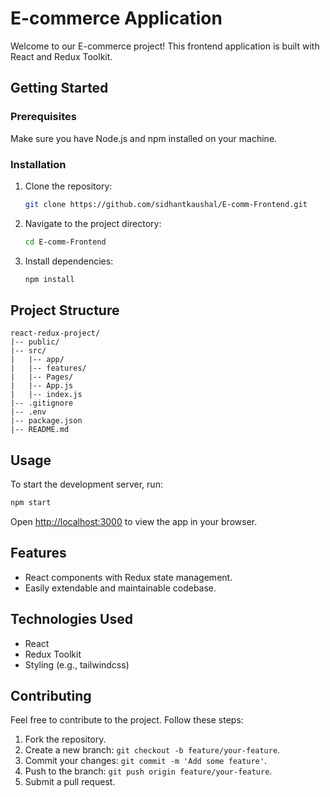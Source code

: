 
# E-commerce Application

Welcome to our E-commerce project! This frontend application is built with React and Redux Toolkit.

## Getting Started

### Prerequisites

Make sure you have Node.js and npm installed on your machine.

### Installation

1. Clone the repository:

   ```bash
   git clone https://github.com/sidhantkaushal/E-comm-Frontend.git
   ```

2. Navigate to the project directory:

   ```bash
   cd E-comm-Frontend
   ```

3. Install dependencies:

   ```bash
   npm install
   ```

## Project Structure

```
react-redux-project/
|-- public/
|-- src/
|   |-- app/
|   |-- features/   
|   |-- Pages/
|   |-- App.js
|   |-- index.js
|-- .gitignore
|-- .env
|-- package.json
|-- README.md
```

## Usage

To start the development server, run:

```bash
npm start
```

Open [http://localhost:3000](http://localhost:3000) to view the app in your browser.

## Features

- React components with Redux state management.
- Easily extendable and maintainable codebase.

## Technologies Used

- React
- Redux Toolkit
- Styling (e.g., tailwindcss)

## Contributing

Feel free to contribute to the project. Follow these steps:

1. Fork the repository.
2. Create a new branch: `git checkout -b feature/your-feature`.
3. Commit your changes: `git commit -m 'Add some feature'`.
4. Push to the branch: `git push origin feature/your-feature`.
5. Submit a pull request.
